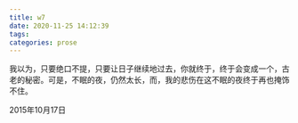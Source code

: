 ```yaml
---
title: w7
date: 2020-11-25 14:12:39
tags:
categories: prose
---
```

我以为，只要绝口不提，只要让日子继续地过去，你就终于，终于会变成一个，古老的秘密。可是，不眠的夜，仍然太长，而，我的悲伤在这不眠的夜终于再也掩饰不住。

2015年10月17日